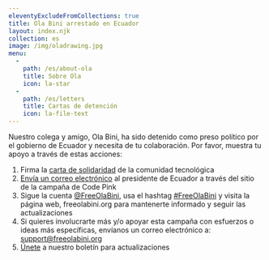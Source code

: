 ```yaml
---
eleventyExcludeFromCollections: true
title: Ola Bini arrestado en Ecuador
layout: index.njk
collection: es
image: /img/oladrawing.jpg
menu:
  -
    path: /es/about-ola
    title: Sobre Ola
    icon: la-star
  -
    path: /es/letters 
    title: Cartas de detención
    icon: la-file-text
---
```

Nuestro colega y amigo, Ola Bini, ha sido detenido como preso político por el gobierno de Ecuador y necesita de tu colaboración. Por favor, muestra tu apoyo a través de estas acciones:
1. Firma la [carta de solidaridad] de la comunidad tecnológica
2. [Envía un correo electrónico] al presidente de Ecuador a través del sitio de la campaña de Code Pink
3. Sigue la cuenta [@FreeOlaBini], usa el hashtag [#FreeOlaBini] y visita la página web, freeolabini.org para mantenerte informado y seguir las actualizaciones
4. Si quieres involucrarte más y/o apoyar esta campaña con esfuerzos o ideas más específicas, envíanos un correo electrónico a: [support@freeolabini.org]
5. [Únete] a nuestro boletín para actualizaciones


[carta de solidaridad]: /es/statement/
[Envía un correo electrónico]: https://www.codepink.org/free-ola-bini
[@FreeOlaBini]: http://twitter.com/FreeOlaBini
[#FreeOlaBini]: https://twitter.com/intent/tweet?text=Defensor+de+los+derechos+digitales+Ola+Bini+ha+sido+encarcelado+en+Ecuador.+Sigan+@FreeOlaBini&hashtags=FreeOlaBini
[support@freeolabini.org]: mailto:support@freeolabini.org
[Únete]: /es/subscribe/


